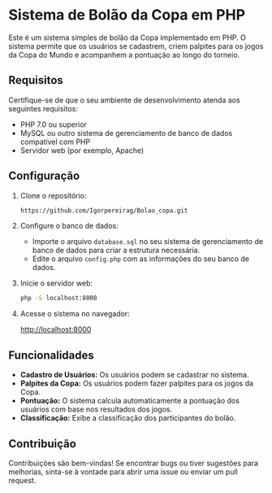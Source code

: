 # Sistema de Bolão da Copa em PHP

Este é um sistema simples de bolão da Copa implementado em PHP. O sistema permite que os usuários se cadastrem, criem palpites para os jogos da Copa do Mundo e acompanhem a pontuação ao longo do torneio.

## Requisitos

Certifique-se de que o seu ambiente de desenvolvimento atenda aos seguintes requisitos:

- PHP 7.0 ou superior
- MySQL ou outro sistema de gerenciamento de banco de dados compatível com PHP
- Servidor web (por exemplo, Apache)

## Configuração

1. Clone o repositório:

    ```bash
    https://github.com/Igorpereirag/Bolao_copa.git
    ```

2. Configure o banco de dados:

    - Importe o arquivo `database.sql` no seu sistema de gerenciamento de banco de dados para criar a estrutura necessária.
    - Edite o arquivo `config.php` com as informações do seu banco de dados.

3. Inicie o servidor web:

    ```bash
    php -S localhost:8000
    ```

4. Acesse o sistema no navegador:

    [http://localhost:8000](http://localhost:8000)

## Funcionalidades

- **Cadastro de Usuários:** Os usuários podem se cadastrar no sistema.
- **Palpites da Copa:** Os usuários podem fazer palpites para os jogos da Copa.
- **Pontuação:** O sistema calcula automaticamente a pontuação dos usuários com base nos resultados dos jogos.
- **Classificação:** Exibe a classificação dos participantes do bolão.

## Contribuição

Contribuições são bem-vindas! Se encontrar bugs ou tiver sugestões para melhorias, sinta-se à vontade para abrir uma issue ou enviar um pull request.

